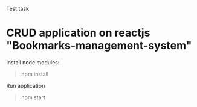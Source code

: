 Test task

CRUD application on reactjs "Bookmarks-management-system"
=============================================

Install node modules:

> npm install

Run application

> npm start

